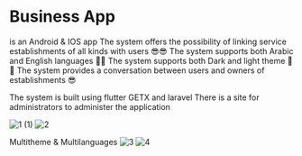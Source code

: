 # Business App

is an Android & IOS app 
The system offers the possibility of linking service establishments of all kinds with users 😎😎
The system supports both Arabic and English languages 🤩😉
The system supports both Dark and light theme 🤩😉
The system provides a conversation between users and owners of establishments 😎

The system is built using flutter GETX and laravel
There is a site for administrators to administer the application

![1 (1)](https://user-images.githubusercontent.com/103268849/224355012-91f789a6-c196-47a5-8655-cc12723947c9.png) ![2](https://user-images.githubusercontent.com/103268849/224355062-62b0d51b-db1f-4f40-ab50-9904eda394ae.png)

Multitheme & Multilanguages  ![3](https://user-images.githubusercontent.com/103268849/224355473-424a013c-aece-4976-862e-32b6dd402f84.png)    ![4](https://user-images.githubusercontent.com/103268849/224355492-24039e61-0db3-4c5b-9d68-f4cd8d01521e.png)


